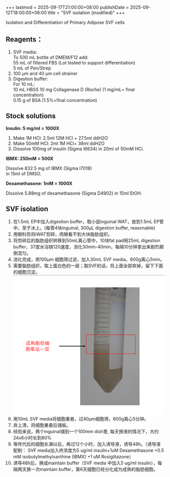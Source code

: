 +++
lastmod = 2025-09-17T21:00:00+08:00
publishDate = 2025-09-12T18:00:00+08:00
title = "SVF isolation (modified)"
+++

Isolation and Differentiation of Primary Adipose SVF cells

## Reagents：

1. SVF media:  
   To 500 mL bottle of DMEM/F12 add:  
   55 mL of filtered FBS (Lot tested to support differentiation)  
   5 mL of Pen/Strep  
2. 100 μm and 40 μm cell strainer  
3. Digestion buffer:  
   For 10 mL:  
   10 mL HBSS
   10 mg Collagenase D (Roche) (1 mg/mL= final concentration)  
   0.15 g of BSA (1.5%=final concentration)  

## Stock solutions

**Insulin: 5 mg/ml = 1000X**

1. Make 1M HCl: 2.5ml 12M HCl + 27.5ml ddH2O
2. Make 50mM HCl: 2ml 1M HCl+ 38ml ddH2O
3. Dissolve 100mg of insulin (Sigma I6634) in 20ml of 50mM HCl.

**IBMX: 250mM = 500X**

Dissolve 832.5 mg of IBMX (Sigma I7018)  
in 15ml of DMSO.

**Dexamethasone: 1mM = 1000X**

Dissolve 5.88mg of dexamethasone (Sigma D4902) in 15ml EtOH.

## SVF isolation

1. 在1.5mL EP中加入digestion buffer，取小鼠inguinal WAT，放到1.5mL EP管中，至于冰上。(每管4块inguinal, 300μL digestion buffer, reasonable)
2. 用眼科剪将iWAT剪碎，肉眼看不到大块脂肪组织。
3. 将剪碎后的脂肪组织转移到50mL离心管中，10块fat pad用25mL digestion buffer，37度水浴锅120速度，消化30min-40min，每隔10分钟拿出来剧烈颠倒混匀。
4. 消化完成，用100μm 细胞筛过滤，加入30mL SVF media，600g离心5min。
5. 需要脂肪组织，取上面白色的一层；取SVF的话，将上面全部弃掉，留下下面的细胞沉淀。
   ![primary cell](images/primary-cell.png)
6. 用10mL SVF media将细胞重悬，过40μm细胞筛，600g离心5分钟。
7. 弃上清，将细胞重悬后铺板。
8. 经验来说，两个inguinal铺到一个100mm dish里, 每天换液的情况下，大约24x6小时长到80%
9. 等传代后的细胞长满以后，再过12个小时，加入诱导液，诱导48h。（诱导液配制： SVF media加入终浓度为5 ug/ml insulin+1uM Dexamethasone +0.5 mM isobutylmethylxanthine (IBMX) +1 uM Rosiglitazone）
10. 诱导48h后，换成maintain buffer（SVF media 中加入5 ug/ml insulin），每隔两天换一次maintain buffer，第6天细胞已经分化成为成熟的脂肪细胞。